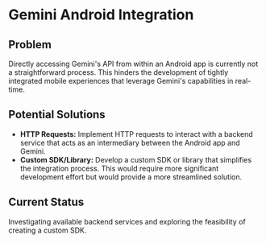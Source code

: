 # Gemini Android Integration

## Problem

Directly accessing Gemini's API from within an Android app is currently not a straightforward process. This hinders the development of tightly integrated mobile experiences that leverage Gemini's capabilities in real-time.

## Potential Solutions

*   **HTTP Requests:** Implement HTTP requests to interact with a backend service that acts as an intermediary between the Android app and Gemini.
*   **Custom SDK/Library:** Develop a custom SDK or library that simplifies the integration process. This would require more significant development effort but would provide a more streamlined solution.

## Current Status

Investigating available backend services and exploring the feasibility of creating a custom SDK.
